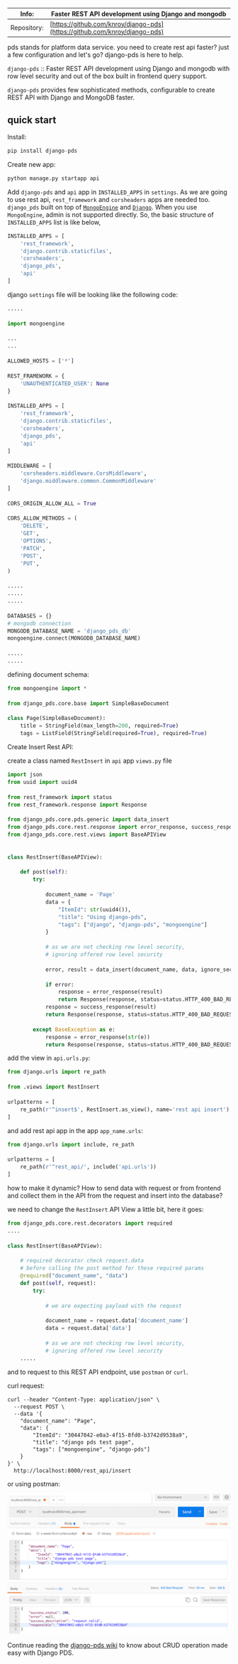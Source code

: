 |Info:|Faster REST API development using Django and mongodb|
|---|---|
|Repository:|[https://github.com/knroy/django-pds](https://github.com/knroy/django-pds)|

pds stands for platform data service. you need to create rest api faster? just a few configuration and let's go? django-pds is here to help.

`django-pds` :: Faster REST API development using Django and mongodb with row level security and out of the box built in frontend query support.

`django-pds` provides few sophisticated methods, configurable to create REST API with Django and MongoDB faster.

## quick start

Install:

```python
pip install django-pds
```

Create new app:

```python
python manage.py startapp api
```

Add `django-pds` and `api` app in `INSTALLED_APPS` in `settings`. As we are going to use rest api, `rest_framework` and `corsheaders` apps are needed too. `django_pds` built on top of [`MongoEngine`](https://github.com/MongoEngine/mongoengine) and [`Django`](https://www.djangoproject.com/). When you use `MongoEngine`, admin is not supported directly. So, the basic structure of `INSTALLED_APPS` list is like below,

```python
INSTALLED_APPS = [
    'rest_framework',
    'django.contrib.staticfiles',
    'corsheaders',
    'django_pds',
    'api'
]
```


django `settings` file will be looking like the following code:

```python
.....

import mongoengine

...
...

ALLOWED_HOSTS = ['*']

REST_FRAMEWORK = {
    'UNAUTHENTICATED_USER': None
}

INSTALLED_APPS = [
    'rest_framework',
    'django.contrib.staticfiles',
    'corsheaders',
    'django_pds',
    'api'
]

MIDDLEWARE = [
    'corsheaders.middleware.CorsMiddleware',
    'django.middleware.common.CommonMiddleware'
]

CORS_ORIGIN_ALLOW_ALL = True

CORS_ALLOW_METHODS = (
    'DELETE',
    'GET',
    'OPTIONS',
    'PATCH',
    'POST',
    'PUT',
)

.....
.....
.....

DATABASES = {}
# mongodb connection
MONGODB_DATABASE_NAME = 'django_pds_db'
mongoengine.connect(MONGODB_DATABASE_NAME)

.....
.....
```

defining document schema:

```python
from mongoengine import *

from django_pds.core.base import SimpleBaseDocument

class Page(SimpleBaseDocument):
    title = StringField(max_length=200, required=True)
    tags = ListField(StringField(required=True), required=True)
```

Create Insert Rest API:

create a class named `RestInsert` in `api` app `views.py` file

```python
import json
from uuid import uuid4

from rest_framework import status
from rest_framework.response import Response

from django_pds.core.pds.generic import data_insert
from django_pds.core.rest.response import error_response, success_response
from django_pds.core.rest.views import BaseAPIView


class RestInsert(BaseAPIView):

    def post(self):
        try:
            
            document_name = 'Page'
            data = {
                "ItemId": str(uuid4()),
                "title": "Using django-pds",
                "tags": ["django", "django-pds", "mongoengine"]
            }
            
            # as we are not checking row level security,
            # ignoring offered row level security
            
            error, result = data_insert(document_name, data, ignore_security=True)
            
            if error:
                response = error_response(result)
                return Response(response, status=status.HTTP_400_BAD_REQUEST)
            response = success_response(result)
            return Response(response, status=status.HTTP_400_BAD_REQUEST)
            
        except BaseException as e:
            response = error_response(str(e))
            return Response(response, status=status.HTTP_400_BAD_REQUEST)
```

add the view in `api.urls.py`:

```python
from django.urls import re_path

from .views import RestInsert

urlpatterns = [
    re_path(r'^insert$', RestInsert.as_view(), name='rest api insert'),
]
```

and add rest api app in the app `app_name.urls`:

```python
from django.urls import include, re_path

urlpatterns = [
    re_path(r'^rest_api/', include('api.urls'))
]
```

how to make it dynamic? How to send data with request or from frontend and collect them in the API from the request and insert into the database?

we need to change the `RestInsert` API View a little bit, here it goes:

```python
from django_pds.core.rest.decorators import required
....

class RestInsert(BaseAPIView):

    # required decorator check request.data 
    # before calling the post method for these required params
    @required("document_name", "data")
    def post(self, request):
        try:
            
            # we are expecting payload with the request
            
            document_name = request.data['document_name']
            data = request.data['data']
            
            # as we are not checking row level security,
            # ignoring offered row level security
    .....
```

and to request to this REST API endpoint, use `postman` or `curl`.

curl request:

```
curl --header "Content-Type: application/json" \
  --request POST \
  --data '{
	"document_name": "Page",
	"data": {
		"ItemId": "30447042-e0a3-4f15-8fd0-b3742d9538a9", 
		"title": "django pds test page", 
		"tags": ["mongoengine", "django-pds"]
	}
}' \
  http://localhost:8000/rest_api/insert
```

or using postman:

<p align="center">
    <img src="https://github.com/knroy/django-pds/blob/master/docs/img/insert-request-postman.png?raw=true">
</p>

Continue reading the [django-pds wiki](https://github.com/knroy/django-pds/wiki) to know about CRUD operation made easy with Django PDS.
